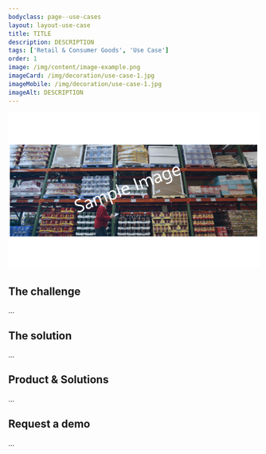 ```yaml
---
bodyclass: page--use-cases
layout: layout-use-case
title: TITLE
description: DESCRIPTION
tags: ['Retail & Consumer Goods', 'Use Case']
order: 1
image: /img/content/image-example.png
imageCard: /img/decoration/use-case-1.jpg
imageMobile: /img/decoration/use-case-1.jpg 
imageAlt: DESCRIPTION
---
```

![DESCRIPTION](/img/sample-usecase.png)

## The challenge

...

## The solution

...

## Product & Solutions

...

## Request a demo

...